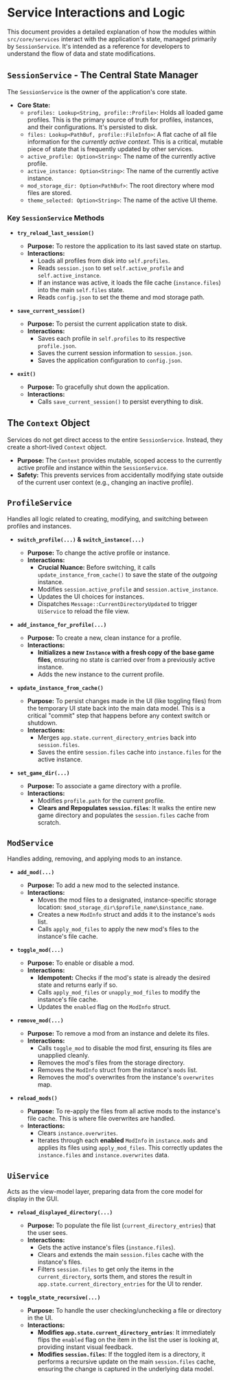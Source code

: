 # Service Interactions and Logic

This document provides a detailed explanation of how the modules within `src/core/services` interact with the application's state, managed primarily by `SessionService`. It's intended as a reference for developers to understand the flow of data and state modifications.

## `SessionService` - The Central State Manager

The `SessionService` is the owner of the application's core state.

-   **Core State:**
    -   `profiles: Lookup<String, profile::Profile>`: Holds all loaded game profiles. This is the primary source of truth for profiles, instances, and their configurations. It's persisted to disk.
    -   `files: Lookup<PathBuf, profile::FileInfo>`: A flat cache of all file information for the *currently active context*. This is a critical, mutable piece of state that is frequently updated by other services.
    -   `active_profile: Option<String>`: The name of the currently active profile.
    -   `active_instance: Option<String>`: The name of the currently active instance.
    -   `mod_storage_dir: Option<PathBuf>`: The root directory where mod files are stored.
    -   `theme_selected: Option<String>`: The name of the active UI theme.

### Key `SessionService` Methods

-   **`try_reload_last_session()`**
    -   **Purpose:** To restore the application to its last saved state on startup.
    -   **Interactions:**
        -   Loads all profiles from disk into `self.profiles`.
        -   Reads `session.json` to set `self.active_profile` and `self.active_instance`.
        -   If an instance was active, it loads the file cache (`instance.files`) into the main `self.files` state.
        -   Reads `config.json` to set the theme and mod storage path.

-   **`save_current_session()`**
    -   **Purpose:** To persist the current application state to disk.
    -   **Interactions:**
        -   Saves each profile in `self.profiles` to its respective `profile.json`.
        -   Saves the current session information to `session.json`.
        -   Saves the application configuration to `config.json`.

-   **`exit()`**
    -   **Purpose:** To gracefully shut down the application.
    -   **Interactions:**
        -   Calls `save_current_session()` to persist everything to disk.

## The `Context` Object

Services do not get direct access to the entire `SessionService`. Instead, they create a short-lived `Context` object.

-   **Purpose:** The `Context` provides mutable, scoped access to the currently active profile and instance within the `SessionService`.
-   **Safety:** This prevents services from accidentally modifying state outside of the current user context (e.g., changing an inactive profile).

## `ProfileService`

Handles all logic related to creating, modifying, and switching between profiles and instances.

-   **`switch_profile(...)` & `switch_instance(...)`**
    -   **Purpose:** To change the active profile or instance.
    -   **Interactions:**
        -   **Crucial Nuance:** Before switching, it calls `update_instance_from_cache()` to save the state of the *outgoing* instance.
        -   Modifies `session.active_profile` and `session.active_instance`.
        -   Updates the UI choices for instances.
        -   Dispatches `Message::CurrentDirectoryUpdated` to trigger `UiService` to reload the file view.

-   **`add_instance_for_profile(...)`**
    -   **Purpose:** To create a new, clean instance for a profile.
    -   **Interactions:**
        -   **Initializes a new `Instance` with a fresh copy of the base game files**, ensuring no state is carried over from a previously active instance.
        -   Adds the new instance to the current profile.

-   **`update_instance_from_cache()`**
    -   **Purpose:** To persist changes made in the UI (like toggling files) from the temporary UI state back into the main data model. This is a critical "commit" step that happens before any context switch or shutdown.
    -   **Interactions:**
        -   Merges `app.state.current_directory_entries` back into `session.files`.
        -   Saves the entire `session.files` cache into `instance.files` for the active instance.

-   **`set_game_dir(...)`**
    -   **Purpose:** To associate a game directory with a profile.
    -   **Interactions:**
        -   Modifies `profile.path` for the current profile.
        -   **Clears and Repopulates `session.files`**: It walks the entire new game directory and populates the `session.files` cache from scratch.

## `ModService`

Handles adding, removing, and applying mods to an instance.

-   **`add_mod(...)`**
    -   **Purpose:** To add a new mod to the selected instance.
    -   **Interactions:**
        -   Moves the mod files to a designated, instance-specific storage location: `$mod_storage_dir\$profile_name\$instance_name`.
        -   Creates a new `ModInfo` struct and adds it to the instance's `mods` list.
        -   Calls `apply_mod_files` to apply the new mod's files to the instance's file cache.

-   **`toggle_mod(...)`**
    -   **Purpose:** To enable or disable a mod.
    -   **Interactions:**
        -   **Idempotent:** Checks if the mod's state is already the desired state and returns early if so.
        -   Calls `apply_mod_files` or `unapply_mod_files` to modify the instance's file cache.
        -   Updates the `enabled` flag on the `ModInfo` struct.

-   **`remove_mod(...)`**
    -   **Purpose:** To remove a mod from an instance and delete its files.
    -   **Interactions:**
        -   Calls `toggle_mod` to disable the mod first, ensuring its files are unapplied cleanly.
        -   Removes the mod's files from the storage directory.
        -   Removes the `ModInfo` struct from the instance's `mods` list.
        -   Removes the mod's overwrites from the instance's `overwrites` map.

-   **`reload_mods()`**
    -   **Purpose:** To re-apply the files from all active mods to the instance's file cache. This is where file overwrites are handled.
    -   **Interactions:**
        -   Clears `instance.overwrites`.
        -   Iterates through each **enabled** `ModInfo` in `instance.mods` and applies its files using `apply_mod_files`. This correctly updates the `instance.files` and `instance.overwrites` data.

## `UiService`

Acts as the view-model layer, preparing data from the core model for display in the GUI.

-   **`reload_displayed_directory(...)`**
    -   **Purpose:** To populate the file list (`current_directory_entries`) that the user sees.
    -   **Interactions:**
        -   Gets the active instance's files (`instance.files`).
        -   Clears and extends the main `session.files` cache with the instance's files.
        -   Filters `session.files` to get only the items in the `current_directory`, sorts them, and stores the result in `app.state.current_directory_entries` for the UI to render.

-   **`toggle_state_recursive(...)`**
    -   **Purpose:** To handle the user checking/unchecking a file or directory in the UI.
    -   **Interactions:**
        -   **Modifies `app.state.current_directory_entries`**: It immediately flips the `enabled` flag on the item in the list the user is looking at, providing instant visual feedback.
        -   **Modifies `session.files`**: If the toggled item is a directory, it performs a recursive update on the main `session.files` cache, ensuring the change is captured in the underlying data model.